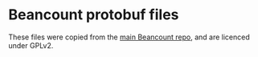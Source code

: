 # Beancount protobuf files

These files were copied from the [main Beancount repo](https://github.com/beancount/beancount/blob/cpp/beancount/cparser/ledger.proto),
and are licenced under GPLv2.
